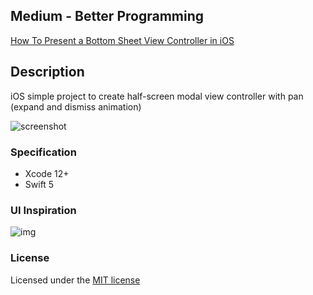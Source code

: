 ## Medium - Better Programming
[How To Present a Bottom Sheet View Controller in iOS](https://betterprogramming.pub/how-to-present-a-bottom-sheet-view-controller-in-ios-a5a3e2047af9)

## Description
iOS simple project to create half-screen modal view controller with pan (expand and dismiss animation)

![screenshot](screenshot.gif)

### Specification

- Xcode 12+
- Swift 5

### UI Inspiration
![img](img.png)

### License
Licensed under the [MIT license](http://opensource.org/licenses/MIT)
